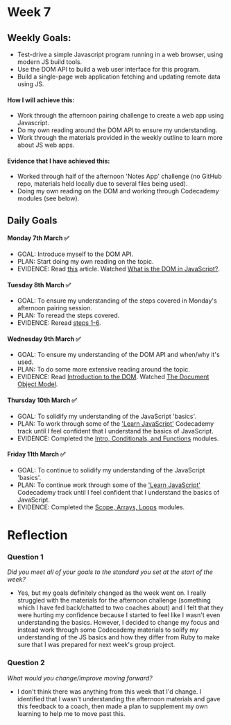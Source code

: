 # Week 7

## Weekly Goals:
- Test-drive a simple Javascript program running in a web browser, using modern JS build tools.
- Use the DOM API to build a web user interface for this program.
- Build a single-page web application fetching and updating remote data using JS.

#### How I will achieve this:
- Work through the afternoon pairing challenge to create a web app using Javascript.
- Do my own reading around the DOM API to ensure my understanding.
- Work through the materials provided in the weekly outline to learn more about JS web apps.

#### Evidence that I have achieved this:
- Worked through half of the afternoon 'Notes App' challenge (no GitHub repo, materials held locally due to several files being used).
- Doing my own reading on the DOM and working through Codecademy modules (see below).


## Daily Goals

#### Monday 7th March ✅
- GOAL: Introduce myself to the DOM API.
- PLAN: Start doing my own reading on the topic.
- EVIDENCE: Read [this](https://webdesign.tutsplus.com/articles/what-is-the-dom-api-for-javascript--cms-35650) article. Watched [What is the DOM in JavaScript?](https://www.youtube.com/watch?v=H63dVFDuJDM).


#### Tuesday 8th March ✅
- GOAL: To ensure my understanding of the steps covered in Monday's afternoon pairing session.
- PLAN: To reread the steps covered.
- EVIDENCE: Reread [steps 1-6](https://github.com/makersacademy/javascript-web-applications).


#### Wednesday 9th March ✅
- GOAL: To ensure my understanding of the DOM API and when/why it's used.
- PLAN: To do some more extensive reading around the topic.
- EVIDENCE: Read [Introduction to the DOM](https://developer.mozilla.org/en-US/docs/Web/API/Document_Object_Model/Introduction). Watched [The Document Object Model](https://www.youtube.com/watch?v=Jqv6u8ec3fQ&ab_channel=CodeLabUCDavis). 


#### Thursday 10th March ✅
- GOAL: To solidify my understanding of the JavaScript 'basics'.
- PLAN: To work through some of the ['Learn JavaScript'](https://www.codecademy.com/learn/introduction-to-javascript) Codecademy track until I feel confident that I understand the basics of JavaScript.
- EVIDENCE: Completed the [Intro, Conditionals, and Functions](https://www.codecademy.com/learn/introduction-to-javascript) modules.


#### Friday 11th March ✅
- GOAL: To continue to solidify my understanding of the JavaScript 'basics'.
- PLAN: To continue work through some of the ['Learn JavaScript'](https://www.codecademy.com/learn/introduction-to-javascript) Codecademy track until I feel confident that I understand the basics of JavaScript.
- EVIDENCE: Completed the [Scope, Arrays, Loops](https://www.codecademy.com/learn/introduction-to-javascript) modules.


# Reflection

### Question 1
*Did you meet all of your goals to the standard you set at the start of the week?*
- Yes, but my goals definitely changed as the week went on. I really struggled with the materials for the afternoon challenge (something which I have fed back/chatted to two coaches about) and I felt that they were hurting my confidence because I started to feel like I wasn't even understanding the basics. However, I decided to change my focus and instead work through some Codecademy materials to solify my understanding of the JS basics and how they differ from Ruby to make sure that I was prepared for next week's group project. 

### Question 2
*What would you change/improve moving forward?*
- I don't think there was anything from this week that I'd change. I identified that I wasn't understanding the afternoon materials and gave this feedback to a coach, then made a plan to supplement my own learning to help me to move past this.